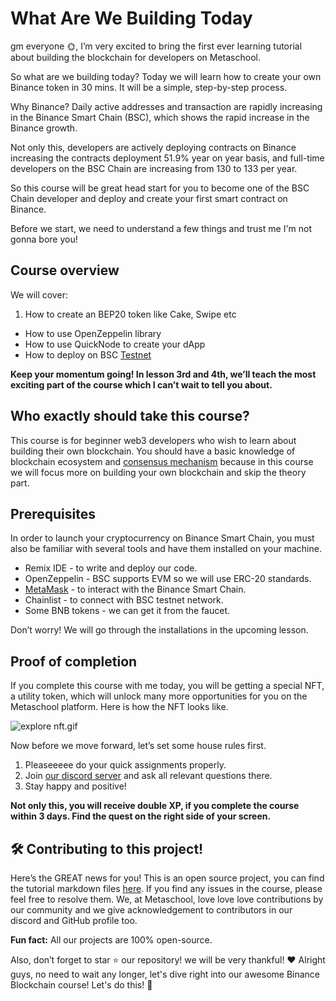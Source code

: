 # What Are We Building Today

gm everyone 🌞, I’m very excited to bring the first ever learning tutorial about building the blockchain for developers on Metaschool.

So what are we building today? Today we will learn how to create your own Binance token in 30 mins. It will be a simple, step-by-step process.

Why Binance? Daily active addresses and transaction are rapidly increasing in the Binance Smart Chain (BSC), which shows the rapid increase in the Binance growth.

Not only this, developers are actively deploying contracts on Binance increasing the contracts deployment 51.9% year on year basis, and full-time developers on the BSC Chain are increasing from 130 to 133 per year.

So this course will be great head start for you to become one of the BSC Chain developer and deploy and create your first smart contract on Binance.

Before we start, we need to understand a few things and trust me I'm not gonna bore you!

## Course overview

We will cover:

1. How to create an BEP20 token like Cake, Swipe etc

- How to use OpenZeppelin library
- How to use QuickNode to create your dApp
- How to deploy on BSC [Testnet](https://metaschool.so/articles/testnet-meaning/)

**Keep your momentum going! In lesson 3rd and 4th, we’ll teach the most exciting part of the course which I can’t wait to tell you about.**

## Who exactly should take this course?

This course is for beginner web3 developers who wish to learn about building their own blockchain. You should have a basic knowledge of blockchain ecosystem and [consensus mechanism](https://metaschool.so/articles/consensus-mechanism-meaning/) because in this course we will focus more on building your own blockchain and skip the theory part.

## Prerequisites

In order to launch your cryptocurrency on Binance Smart Chain, you must also be familiar with several tools and have them installed on your machine.

- Remix IDE - to write and deploy our code.
- OpenZeppelin - BSC supports EVM so we will use ERC-20 standards.
- [MetaMask](https://metaschool.so/course/understand-and-setup-metamask-account) - to interact with the Binance Smart Chain.
- Chainlist - to connect with BSC testnet network.
- Some BNB tokens - we can get it from the faucet.

Don’t worry! We will go through the installations in the upcoming lesson.

## Proof of completion

If you complete this course with me today, you will be getting a special NFT, a utility token, which will unlock many more opportunities for you on the Metaschool platform. Here is how the NFT looks like.

![explore nft.gif](https://github.com/0xmetaschool/Learning-Projects/blob/main/assests_for_all/assets_for_tezos/What%20Are%20We%20Building%20Today/completion%20nft.gif?raw=true)

Now before we move forward, let’s set some house rules first.

1. Pleaseeeee do your quick assignments properly.
2. Join [our discord server](https://discord.gg/vbVMUwXWgc) and ask all relevant questions there.
3. Stay happy and positive!

**Not only this, you will receive double XP, if you complete the course within 3 days. Find the quest on the right side of your screen.**

## 🛠 Contributing to this project!

Here’s the GREAT news for you! This is an open source project, you can find the tutorial markdown files [here](https://github.com/0xmetaschool/Learning-Projects/tree/main/How%20to%20create%20your%20own%20token%20on%20Binance). If you find any issues in the course, please feel free to resolve them.
We, at Metaschool, love love love contributions by our community and we give acknowledgement to contributors in our discord and GitHub profile too.

**Fun fact:** All our projects are 100% open-source.

Also, don’t forget to star ⭐️ our repository! we will be very thankful! ♥️
Alright guys, no need to wait any longer, let's dive right into our awesome Binance Blockchain course! Let's do this! 🙌
